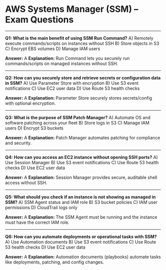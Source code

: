 # AWS Systems Manager (SSM) – Exam Questions

---
**Q1: What is the main benefit of using SSM Run Command?**
A) Remotely execute commands/scripts on instances without SSH
B) Store objects in S3
C) Encrypt EBS volumes
D) Manage IAM users

**Answer:** A
**Explanation:** Run Command lets you securely run commands/scripts on managed instances without SSH.

---
**Q2: How can you securely store and retrieve secrets or configuration data in SSM?**
A) Use Parameter Store with encryption
B) Use S3 event notifications
C) Use EC2 user data
D) Use Route 53 health checks

**Answer:** A
**Explanation:** Parameter Store securely stores secrets/config with optional encryption.

---
**Q3: What is the purpose of SSM Patch Manager?**
A) Automate OS and software patching across your fleet
B) Store logs in S3
C) Manage IAM users
D) Encrypt S3 buckets

**Answer:** A
**Explanation:** Patch Manager automates patching for compliance and security.

---
**Q4: How can you access an EC2 instance without opening SSH ports?**
A) Use Session Manager
B) Use S3 event notifications
C) Use Route 53 health checks
D) Use EC2 user data

**Answer:** A
**Explanation:** Session Manager provides secure, auditable shell access without SSH.

---
**Q5: What should you check if an instance is not showing as managed in SSM?**
A) SSM Agent status and IAM role
B) S3 bucket policies
C) IAM user permissions
D) CloudTrail logs only

**Answer:** A
**Explanation:** The SSM Agent must be running and the instance must have the correct IAM role.

---
**Q6: How can you automate deployments or operational tasks with SSM?**
A) Use Automation documents
B) Use S3 event notifications
C) Use Route 53 health checks
D) Use EC2 user data

**Answer:** A
**Explanation:** Automation documents (playbooks) automate tasks like deployments, patching, and config changes.
